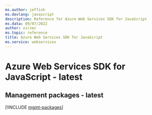```yaml
---
ms.author: jeffish
ms.devlang: javascript
description: Reference for Azure Web Services SDK for JavaScript
ms.data: 09/07/2022
author: xirzec
ms.topic: reference
title: Azure Web Services SDK for JavaScript
ms.service: webservices
---
```

# Azure Web Services SDK for JavaScript - latest

## Management packages - latest
[!INCLUDE [mgmt-packages](web-services-mgmt-index.md)]